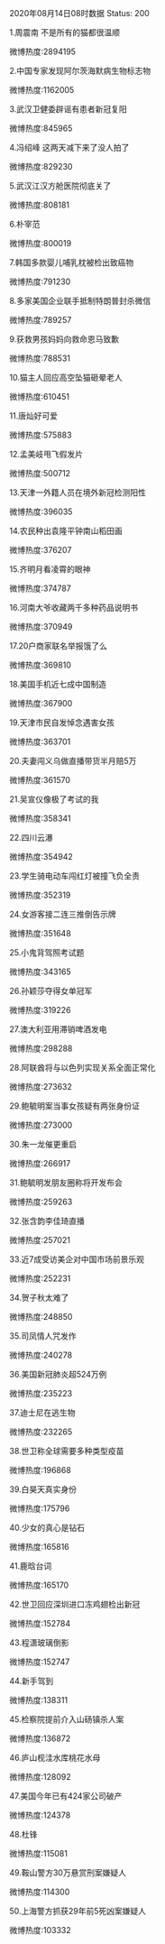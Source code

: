 2020年08月14日08时数据
Status: 200

1.周震南 不是所有的猫都很温顺

微博热度:2894195

2.中国专家发现阿尔茨海默病生物标志物

微博热度:1162005

3.武汉卫健委辟谣有患者新冠复阳

微博热度:845965

4.冯绍峰 这两天减下来了没人拍了

微博热度:829230

5.武汉江汉方舱医院彻底关了

微博热度:808181

6.朴宰范

微博热度:800019

7.韩国多款婴儿哺乳枕被检出致癌物

微博热度:791230

8.多家美国企业联手抵制特朗普封杀微信

微博热度:789257

9.获救男孩妈妈向救命恩马致歉

微博热度:788531

10.猫主人回应高空坠猫砸晕老人

微博热度:610451

11.唐灿好可爱

微博热度:575883

12.孟美岐甩飞假发片

微博热度:500712

13.天津一外籍人员在境外新冠检测阳性

微博热度:396035

14.农民种出袁隆平钟南山稻田画

微博热度:376207

15.齐明月看凌霄的眼神

微博热度:374787

16.河南大爷收藏两千多种药品说明书

微博热度:370949

17.20户商家联名举报饿了么

微博热度:369810

18.美国手机近七成中国制造

微博热度:367900

19.天津市民自发悼念遇害女孩

微博热度:363701

20.夫妻闯义乌做直播带货半月赔5万

微博热度:361570

21.吴宣仪像极了考试的我

微博热度:358341

22.四川云瀑

微博热度:354942

23.学生骑电动车闯红灯被撞飞负全责

微博热度:352319

24.女游客接二连三推倒告示牌

微博热度:351648

25.小鬼背驾照考试题

微博热度:343165

26.孙颖莎夺得女单冠军

微博热度:319226

27.澳大利亚用滞销啤酒发电

微博热度:298288

28.阿联酋将与以色列实现关系全面正常化

微博热度:273632

29.鲍毓明案当事女孩疑有两张身份证

微博热度:273000

30.朱一龙催更重启

微博热度:266917

31.鲍毓明发朋友圈称将开发布会

微博热度:259263

32.张含韵李佳琦直播

微博热度:257021

33.近7成受访美企对中国市场前景乐观

微博热度:252231

34.贺子秋太难了

微博热度:248850

35.司凤情人咒发作

微博热度:240278

36.美国新冠肺炎超524万例

微博热度:235223

37.迪士尼在逃生物

微博热度:232265

38.世卫称全球需要多种类型疫苗

微博热度:196868

39.白昊天真实身份

微博热度:175796

40.少女的真心是钻石

微博热度:165816

41.鹿晗台词

微博热度:165170

42.世卫回应深圳进口冻鸡翅检出新冠

微博热度:152784

43.程潇玻璃倒影

微博热度:152747

44.新手驾到

微博热度:138311

45.检察院提前介入山砀镇杀人案

微博热度:136872

46.庐山枧洼水库桃花水母

微博热度:128092

47.美国今年已有424家公司破产

微博热度:124378

48.杜锋

微博热度:115081

49.鞍山警方30万悬赏刑案嫌疑人

微博热度:114300

50.上海警方抓获29年前5死凶案嫌疑人

微博热度:103332

